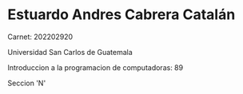 # Estuardo Andres Cabrera Catalán

Carnet: 202202920

Universidad San Carlos de Guatemala

Introduccion a la programacion de computadoras: 89
  
Seccion 'N'


